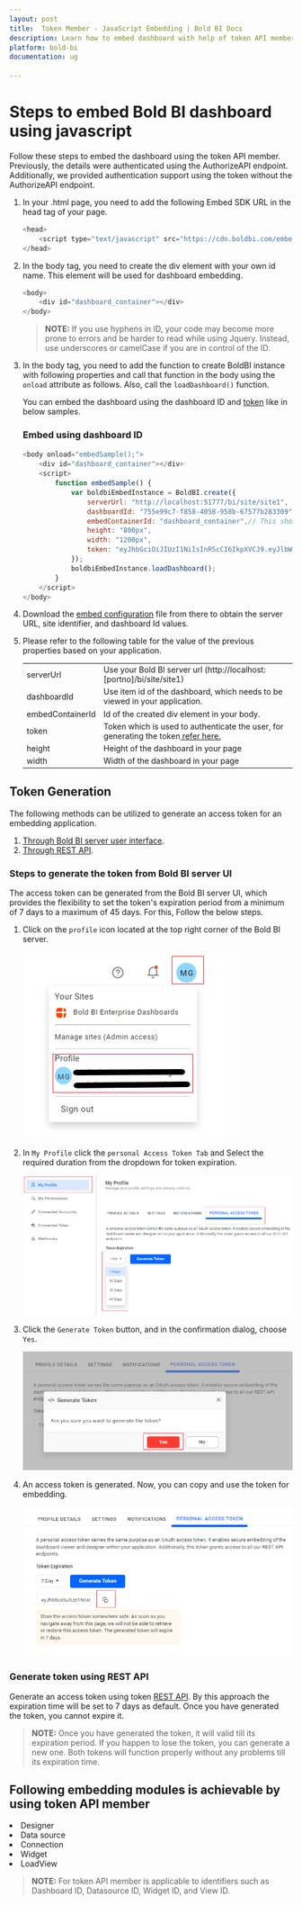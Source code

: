 ```yaml
---
layout: post
title:  Token Member - JavaScript Embedding | Bold BI Docs
description: Learn how to embed dashboard with help of token API member in the JavaScript embedding of Bold BI in any business application.
platform: bold-bi
documentation: ug

---
```


# Steps to embed Bold BI dashboard using javascript

Follow these steps to embed the dashboard using the token API member. Previously, the details were authenticated using the AuthorizeAPI endpoint. Additionally, we provided authentication support using the token without the AuthorizeAPI endpoint.

1. In your .html page, you need to add the following Embed SDK URL in the head tag of your page.

    ```js
    <head>  
        <script type="text/javascript" src="https://cdn.boldbi.com/embedded-sdk/v7.11.24/boldbi-embed.js"></script>
    </head>
    ```

2. In the body tag, you need to create the div element with your own id name. This element will be used for dashboard embedding.

    ```js
    <body>
        <div id="dashboard_container"></div>
    </body>
    ```
    
    >**NOTE:** If you use hyphens in ID, your code may become more prone to errors and be harder to read while using Jquery. Instead, use underscores or camelCase if you are in control of the ID.

3. In the body tag, you need to add the function to create BoldBI instance with following properties and call that function in the body using the `onload` attribute as follows. Also, call the `loadDashboard()` function.

    You can embed the dashboard using the dashboard ID and [token](/embedding-options/embedding-sdk/embedding-api-reference/members/#token) like in below samples.

    ### Embed using dashboard ID

    ```js
    <body onload="embedSample();">
        <div id="dashboard_container"></div>
        <script>
            function embedSample() {
                var boldbiEmbedInstance = BoldBI.create({
                    serverUrl: "http://localhost:51777/bi/site/site1",
                    dashboardId: "755e99c7-f858-4058-958b-67577b283309",                
                    embedContainerId: "dashboard_container",// This should be the container id where you want to embed the dashboard
                    height: "800px",
                    width: "1200px",
                    token: "eyJhbGciOiJIUzI1NiIsInR5cCI6IkpXVCJ9.eyJlbWFpbCI6ImRldm9wc0Bib2xkYmkuY29tIiwidXBuIjouYm9sZGJpZGVtby5jb20vYmkvc2l0ZS9zaXRlMSIsImF1ZCI6Imh0dHBzOi8vaG90Zml4LXdpbmRvd3MuYm9sZGJpZGVtby5jb20vYmkvc2l0ZS9zaXRlMSJ9.JzbqVr6Brv1mAEvnbHnE-FuShos", // Use the generated Access token by any one of the below methods.
                });
                boldbiEmbedInstance.loadDashboard();
            }
        </script>
    </body>
    ```  

4. Download the [embed configuration](https://help.boldbi.com/site-administration/embed-settings/#get-embed-configuration-file) file from there to obtain the server URL, site identifier, and dashboard Id values.

5. Please refer to the following table for the value of the previous properties based on your application. 

    <meta charset="utf-8"/>
    <table>
    <tbody>
    <tr>
    <td align="left">serverUrl</td>
    <td align="left">Use your Bold BI server url (http://localhost:[portno]/bi/site/site1)</td>
    </tr>
    <tr>
    <td align="left">dashboardId</td>
    <td align="left">Use item id of the dashboard, which needs to be viewed in your application.</td>
    </tr>
    <tr>
    <td align="left">embedContainerId</td>
    <td align="left">Id of the created div element in your body.</td>
    </tr>
    <tr>
    <td align="left">token</td>
    <td align="left">Token which is used to authenticate the user, for generating the token<a href="/embedding-options/embedding-sdk/embedding-using-javascript/#token-generation"> refer here.</a></td>
    </tr>
    <tr>
    <td align="left">height</td>
    <td align="left">Height of the dashboard in your page</td>
    </tr>
    <tr>
    <td align="left">width</td>
    <td align="left">Width of the dashboard in your page</td>
    </tr>
    </tbody>
    </table>

## Token Generation

The following methods can be utilized to generate an access token for an embedding application.

 1.    [Through Bold BI server user interface](/embedding-options/embedding-sdk/embedding-using-javascript/#steps-to-generate-the-token-from-bold-bi-server-ui).
 2.    [Through REST API](/embedding-options/embedding-sdk/embedding-using-javascript/#generate-token-using-rest-api).

### Steps to generate the token from Bold BI server UI

The access token can be generated from the Bold BI server UI, which provides the flexibility to set the token's expiration period from a minimum of 7 days to a maximum of 45 days. For this, Follow the below steps.
 
   1. Click on the `profile` icon located at the top right corner of the Bold BI server.

       ![User profile](/static/assets/javascript/images/User_Profile.png)

   2. In `My Profile` click the `personal Access Token Tab` and Select the required duration from the dropdown for token expiration.

       ![Access Token Tab](/static/assets/javascript/images/Access_token_tab.png)

   3. Click the `Generate Token` button, and in the confirmation dialog, choose `Yes`.

       ![Token Dialog](/static/assets/javascript/images/Access_token_dialog.png)

   4. An access token is generated. Now, you can copy and use the token for embedding.

       ![Token generation](/static/assets/javascript/images/token_generation.png)

### Generate token using REST API

Generate an access token using token [REST API](https://help.boldbi.com/faq/how-to-generate-access-token-to-authenticate-user/). By this approach the expiration time will be set to 7 days as default. Once you have generated the token, you cannot expire it.

> **NOTE:** Once you have generated the token, it will valid till its expiration period. If you happen to lose the token, you can generate a new one. Both tokens will function properly without any problems till its expiration time.

## Following embedding modules is achievable by using token API member

<li>Designer</li>
<li>Data source</li>
<li>Connection</li>
<li>Widget</li>
<li>LoadView</li>

> **NOTE:** For token API member is applicable to identifiers such as Dashboard ID, Datasource ID, Widget ID, and View ID.